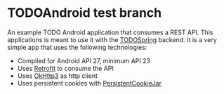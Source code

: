 # TODOAndroid test branch
An example TODO Android application that consumes a REST API. This applications is meant to use it with the [TODOSpring](https://github.com/neich/TODOSpring) backend. It is a very simple app that uses the following technologies:

- Compiled for Android API 27, minimum API 23
- Uses [Retrofit](http://square.github.io/retrofit/) to consume the API
- Uses [OkHttp3](http://square.github.io/okhttp/) as http client
- Uses persistent cookies with [PersistentCookieJar](https://github.com/franmontiel/PersistentCookieJar)
